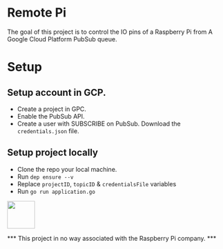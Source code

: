 Remote Pi
===========

The goal of this project is to control the IO pins of a Raspberry Pi from A Google Cloud Platform PubSub queue.


# Setup

## Setup account in GCP.
- Create a project in GPC.
- Enable the PubSub API.
- Create a user with SUBSCRIBE on PubSub. Download the `credentials.json` file.

## Setup project locally

- Clone the repo your local machine.
- Run `dep ensure --v`
- Replace `projectID`, `topicID` & `credentialsFile` variables
- Run `go run application.go`


<img width="64" src="https://www.raspberrypi.org/app/uploads/2018/03/RPi-Logo-Reg-SCREEN.png" />

*** This project in no way associated with the Raspberry Pi company. ***
